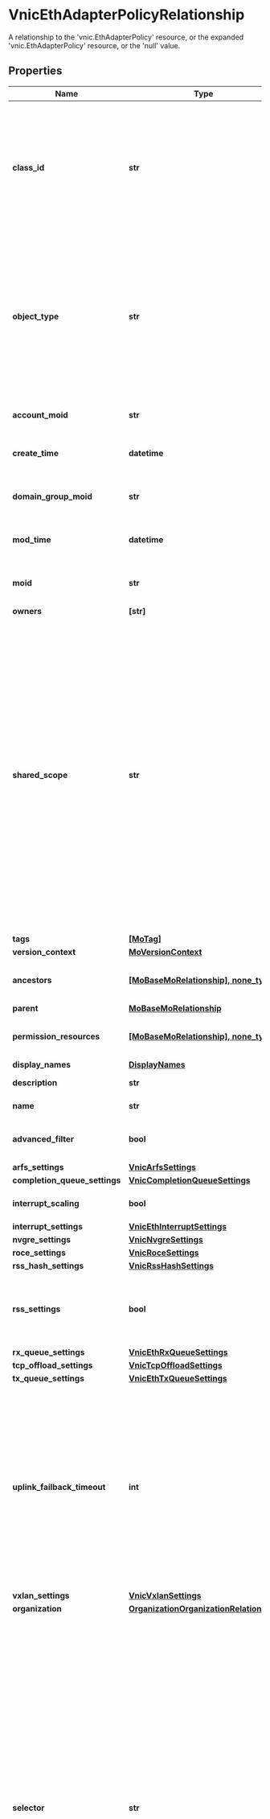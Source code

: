 # VnicEthAdapterPolicyRelationship

A relationship to the 'vnic.EthAdapterPolicy' resource, or the expanded 'vnic.EthAdapterPolicy' resource, or the 'null' value.
## Properties
Name | Type | Description | Notes
------------ | ------------- | ------------- | -------------
**class_id** | **str** | The concrete type of this complex type. Its value must be the same as the &#39;objectType&#39; property. The OpenAPI document references this property as a discriminator value. | [readonly] 
**object_type** | **str** | The fully-qualified type of this managed object, i.e. the class name. This property is optional. The ObjectType is implied from the URL path. If specified, the value of objectType must match the class name specified in the URL path. | [readonly] defaults to nulltype.Null
**account_moid** | **str** | The Account ID for this managed object. | [optional] [readonly] 
**create_time** | **datetime** | The time when this managed object was created. | [optional] [readonly] 
**domain_group_moid** | **str** | The DomainGroup ID for this managed object. | [optional] [readonly] 
**mod_time** | **datetime** | The time when this managed object was last modified. | [optional] [readonly] 
**moid** | **str** | The unique identifier of this Managed Object instance. | [optional] 
**owners** | **[str]** |  | [optional] 
**shared_scope** | **str** | Intersight provides pre-built workflows, tasks and policies to end users through global catalogs. Objects that are made available through global catalogs are said to have a &#39;shared&#39; ownership. Shared objects are either made globally available to all end users or restricted to end users based on their license entitlement. Users can use this property to differentiate the scope (global or a specific license tier) to which a shared MO belongs. | [optional] [readonly] 
**tags** | [**[MoTag]**](MoTag.md) |  | [optional] 
**version_context** | [**MoVersionContext**](MoVersionContext.md) |  | [optional] 
**ancestors** | [**[MoBaseMoRelationship], none_type**](MoBaseMoRelationship.md) | An array of relationships to moBaseMo resources. | [optional] [readonly] 
**parent** | [**MoBaseMoRelationship**](MoBaseMoRelationship.md) |  | [optional] 
**permission_resources** | [**[MoBaseMoRelationship], none_type**](MoBaseMoRelationship.md) | An array of relationships to moBaseMo resources. | [optional] [readonly] 
**display_names** | [**DisplayNames**](DisplayNames.md) |  | [optional] 
**description** | **str** | Description of the policy. | [optional] 
**name** | **str** | Name of the concrete policy. | [optional] 
**advanced_filter** | **bool** | Enables advanced filtering on the interface. | [optional] 
**arfs_settings** | [**VnicArfsSettings**](VnicArfsSettings.md) |  | [optional] 
**completion_queue_settings** | [**VnicCompletionQueueSettings**](VnicCompletionQueueSettings.md) |  | [optional] 
**interrupt_scaling** | **bool** | Enables Interrupt Scaling on the interface. | [optional] 
**interrupt_settings** | [**VnicEthInterruptSettings**](VnicEthInterruptSettings.md) |  | [optional] 
**nvgre_settings** | [**VnicNvgreSettings**](VnicNvgreSettings.md) |  | [optional] 
**roce_settings** | [**VnicRoceSettings**](VnicRoceSettings.md) |  | [optional] 
**rss_hash_settings** | [**VnicRssHashSettings**](VnicRssHashSettings.md) |  | [optional] 
**rss_settings** | **bool** | Receive Side Scaling allows the incoming traffic to be spread across multiple CPU cores. | [optional] 
**rx_queue_settings** | [**VnicEthRxQueueSettings**](VnicEthRxQueueSettings.md) |  | [optional] 
**tcp_offload_settings** | [**VnicTcpOffloadSettings**](VnicTcpOffloadSettings.md) |  | [optional] 
**tx_queue_settings** | [**VnicEthTxQueueSettings**](VnicEthTxQueueSettings.md) |  | [optional] 
**uplink_failback_timeout** | **int** | Uplink Failback Timeout in seconds when uplink failover is enabled for a vNIC. After a vNIC has started using its secondary interface, this setting controls how long the primary interface must be available before the system resumes using the primary interface for the vNIC. | [optional] 
**vxlan_settings** | [**VnicVxlanSettings**](VnicVxlanSettings.md) |  | [optional] 
**organization** | [**OrganizationOrganizationRelationship**](OrganizationOrganizationRelationship.md) |  | [optional] 
**selector** | **str** | An OData $filter expression which describes the REST resource to be referenced. This field may be set instead of &#39;moid&#39; by clients. 1. If &#39;moid&#39; is set this field is ignored. 1. If &#39;selector&#39; is set and &#39;moid&#39; is empty/absent from the request, Intersight determines the Moid of the resource matching the filter expression and populates it in the MoRef that is part of the object instance being inserted/updated to fulfill the REST request. An error is returned if the filter matches zero or more than one REST resource. An example filter string is: Serial eq &#39;3AA8B7T11&#39;. | [optional] [readonly] 
**link** | **str** | A URL to an instance of the &#39;mo.MoRef&#39; class. | [optional] 
**any string name** | **bool, date, datetime, dict, float, int, list, str, none_type** | any string name can be used but the value must be the correct type | [optional]

[[Back to Model list]](../README.md#documentation-for-models) [[Back to API list]](../README.md#documentation-for-api-endpoints) [[Back to README]](../README.md)


